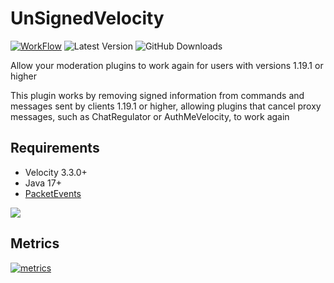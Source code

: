 # UnSignedVelocity

[![WorkFlow](https://img.shields.io/github/actions/workflow/status/MemencioPerez/UnSignedVelocity/gradle.yml?style=flat-square)](https://github.com/MemencioPerez/UnSignedVelocity/actions)
![Latest Version](https://img.shields.io/github/v/release/MemencioPerez/UnSignedVelocity?style=flat-square)
![GitHub Downloads](https://img.shields.io/github/downloads/MemencioPerez/UnSignedVelocity/total?logo=GitHub&style=flat-square)

Allow your moderation plugins to work again for users with versions 1.19.1 or higher

This plugin works by removing signed information from commands and messages sent by clients 1.19.1 or higher, allowing plugins that cancel proxy messages, such as ChatRegulator or AuthMeVelocity, to work again

## Requirements
- Velocity 3.3.0+
- Java 17+
- [PacketEvents](https://modrinth.com/plugin/packetevents)

[![](https://www.bisecthosting.com/partners/custom-banners/6fa909d5-ad2b-42c2-a7ec-1c51f8b6384f.webp)](https://www.bisecthosting.com/4drian3d)

## Metrics
[![metrics](https://bstats.org/signatures/velocity/UnSignedVelocity.svg)](https://bstats.org/plugin/velocity/UnSignedVelocity/17514)